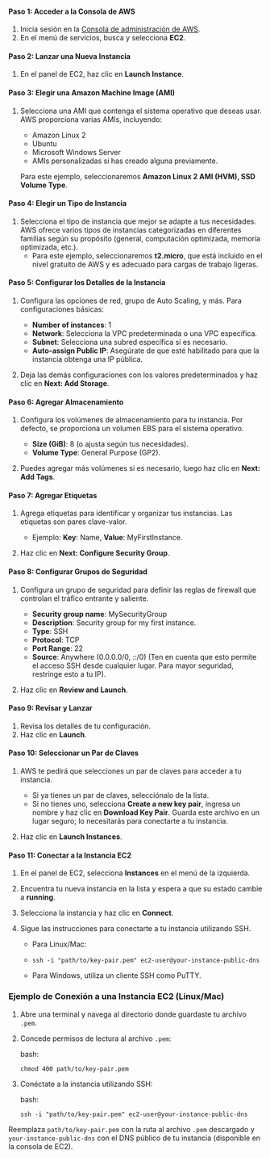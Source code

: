 #### Paso 1: Acceder a la Consola de AWS

1. Inicia sesión en la [Consola de administración de AWS](https://aws.amazon.com/console/).
2. En el menú de servicios, busca y selecciona **EC2**.

#### Paso 2: Lanzar una Nueva Instancia

1. En el panel de EC2, haz clic en **Launch Instance**.

#### Paso 3: Elegir una Amazon Machine Image (AMI)

1. Selecciona una AMI que contenga el sistema operativo que deseas usar. AWS proporciona varias AMIs, incluyendo:
    
    - Amazon Linux 2
    - Ubuntu
    - Microsoft Windows Server
    - AMIs personalizadas si has creado alguna previamente.
    
    Para este ejemplo, seleccionaremos **Amazon Linux 2 AMI (HVM), SSD Volume Type**.
    

#### Paso 4: Elegir un Tipo de Instancia

1. Selecciona el tipo de instancia que mejor se adapte a tus necesidades. AWS ofrece varios tipos de instancias categorizadas en diferentes familias según su propósito (general, computación optimizada, memoria optimizada, etc.).
    - Para este ejemplo, seleccionaremos **t2.micro**, que está incluido en el nivel gratuito de AWS y es adecuado para cargas de trabajo ligeras.

#### Paso 5: Configurar los Detalles de la Instancia

1. Configura las opciones de red, grupo de Auto Scaling, y más. Para configuraciones básicas:
    
    - **Number of instances**: 1
    - **Network**: Selecciona la VPC predeterminada o una VPC específica.
    - **Subnet**: Selecciona una subred específica si es necesario.
    - **Auto-assign Public IP**: Asegúrate de que esté habilitado para que la instancia obtenga una IP pública.
2. Deja las demás configuraciones con los valores predeterminados y haz clic en **Next: Add Storage**.
    

#### Paso 6: Agregar Almacenamiento

1. Configura los volúmenes de almacenamiento para tu instancia. Por defecto, se proporciona un volumen EBS para el sistema operativo.
    
    - **Size (GiB)**: 8 (o ajusta según tus necesidades).
    - **Volume Type**: General Purpose (GP2).
2. Puedes agregar más volúmenes si es necesario, luego haz clic en **Next: Add Tags**.
    

#### Paso 7: Agregar Etiquetas

1. Agrega etiquetas para identificar y organizar tus instancias. Las etiquetas son pares clave-valor.
    
    - Ejemplo: **Key**: Name, **Value**: MyFirstInstance.
2. Haz clic en **Next: Configure Security Group**.
    

#### Paso 8: Configurar Grupos de Seguridad

1. Configura un grupo de seguridad para definir las reglas de firewall que controlan el tráfico entrante y saliente.
    
    - **Security group name**: MySecurityGroup
    - **Description**: Security group for my first instance.
    - **Type**: SSH
    - **Protocol**: TCP
    - **Port Range**: 22
    - **Source**: Anywhere (0.0.0.0/0, ::/0) (Ten en cuenta que esto permite el acceso SSH desde cualquier lugar. Para mayor seguridad, restringe esto a tu IP).
2. Haz clic en **Review and Launch**.
    

#### Paso 9: Revisar y Lanzar

1. Revisa los detalles de tu configuración.
2. Haz clic en **Launch**.

#### Paso 10: Seleccionar un Par de Claves

1. AWS te pedirá que selecciones un par de claves para acceder a tu instancia.
    
    - Si ya tienes un par de claves, selecciónalo de la lista.
    - Si no tienes uno, selecciona **Create a new key pair**, ingresa un nombre y haz clic en **Download Key Pair**. Guarda este archivo en un lugar seguro; lo necesitarás para conectarte a tu instancia.
2. Haz clic en **Launch Instances**.
    

#### Paso 11: Conectar a la Instancia EC2

1. En el panel de EC2, selecciona **Instances** en el menú de la izquierda.
    
2. Encuentra tu nueva instancia en la lista y espera a que su estado cambie a **running**.
    
3. Selecciona la instancia y haz clic en **Connect**.
    
4. Sigue las instrucciones para conectarte a tu instancia utilizando SSH.
    
    - Para Linux/Mac:

	- ``ssh -i "path/to/key-pair.pem" ec2-user@your-instance-public-dns``

	- Para Windows, utiliza un cliente SSH como PuTTY.

### Ejemplo de Conexión a una Instancia EC2 (Linux/Mac)

1. Abre una terminal y navega al directorio donde guardaste tu archivo `.pem`.

2. Concede permisos de lectura al archivo `.pem`:
    
    bash:
    
    `chmod 400 path/to/key-pair.pem`
    
3. Conéctate a la instancia utilizando SSH:
    
    bash:
    
    `ssh -i "path/to/key-pair.pem" ec2-user@your-instance-public-dns`
    

Reemplaza `path/to/key-pair.pem` con la ruta al archivo `.pem` descargado y `your-instance-public-dns` con el DNS público de tu instancia (disponible en la consola de EC2).